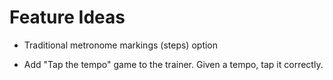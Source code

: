 # Feature Ideas

- Traditional metronome markings (steps) option

- Add "Tap the tempo" game to the trainer. Given a tempo, tap it correctly.
